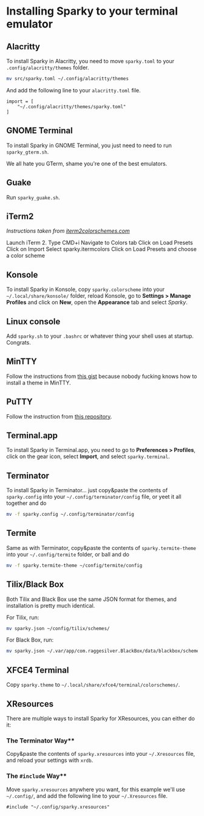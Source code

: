 # Installing Sparky to your terminal emulator

## Alacritty
To install Sparky in Alacritty, you need to move `sparky.toml` to your `.config/alacritty/themes` folder.

```sh
mv src/sparky.toml ~/.config/alacritty/themes
```

And add the following line to your `alacritty.toml` file.

```t
import = [
    "~/.config/alacritty/themes/sparky.toml"
]
```

## GNOME Terminal
To install Sparky in GNOME Terminal, you just need to need to run `sparky_gterm.sh`.

We all hate you GTerm, shame you're one of the best emulators.

## Guake
Run `sparky_guake.sh`.

## iTerm2
*Instructions taken from [iterm2colorschemes.com](https://iterm2colorschemes.com)*

Launch iTerm 2.
Type CMD+i
Navigate to Colors tab
Click on Load Presets
Click on Import
Select sparky.itermcolors
Click on Load Presets and choose a color scheme

## Konsole
To install Sparky in Konsole, copy `sparky.colorscheme` into your `~/.local/share/konsole/` folder, reload Konsole, go to **Settings > Manage Profiles** and click on **New**, open the **Appearance** tab and select *Sparky*.

## Linux console
Add `sparky.sh` to your `.bashrc` or whatever thing your shell uses at startup. Congrats.

## MinTTY
Follow the instructions from [this gist](https://gist.github.com/mohnish/fbdb87bd8f5c7ecc46de519fbdd4b68c) because nobody fucking knows how to install a theme in MinTTY.

## PuTTY
Follow the instruction from [this repository](https://gist.github.com/mohnish/fbdb87bd8f5c7ecc46de519fbdd4b68c).

## Terminal.app
To install Sparky in Terminal.app, you need to go to **Preferences > Profiles**, click on the gear icon, select **Import**, and select `sparky.terminal`.

## Terminator
To install Sparky in Terminator... just copy&paste the contents of `sparky.config` into your `~/.config/terminator/config` file, or yeet it all together and do

```sh
mv -f sparky.config ~/.config/terminator/config
```

## Termite
Same as with Terminator, copy&paste the contents of `sparky.termite-theme` into your `~/.config/termite` folder, or ball and do
```sh
mv -f sparky.termite-theme ~/config/termite/config
```

## Tilix/Black Box
Both Tilix and Black Box use the same JSON format for themes, and installation is pretty much identical.

For Tilix, run:
```sh
mv sparky.json ~/config/tilix/schemes/
```

For Black Box, run:
```sh
mv sparky.json ~/.var/app/com.raggesilver.BlackBox/data/blackbox/schemes/
```

## XFCE4 Terminal
Copy `sparky.theme` to `~/.local/share/xfce4/terminal/colorschemes/`.

## XResources
There are multiple ways to install Sparky for XResources, you can either do it:

### The Terminator Way**
Copy&paste the contents of `sparky.xresources` into your `~/.Xresources` file, and reload your settings with `xrdb`.

### The `#include` Way**
Move `sparky.xresources` anywhere you want, for this example we'll use `~/.config/`, and add the following line to your `~/.Xresources` file.

```
#include "~/.config/sparky.xresources"
```